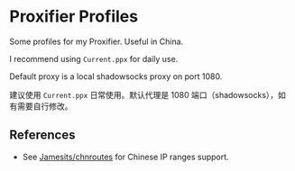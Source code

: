 # Proxifier Profiles
Some profiles for my Proxifier. Useful in China.

I recommend using `Current.ppx` for daily use.

Default proxy is a local shadowsocks proxy on port 1080.

建议使用 `Current.ppx` 日常使用。默认代理是 1080 端口（shadowsocks），如有需要自行修改。

## References
- See [Jamesits/chnroutes](https://github.com/Jamesits/chnroutes/tree/feature/proxifier) for Chinese IP ranges support.
